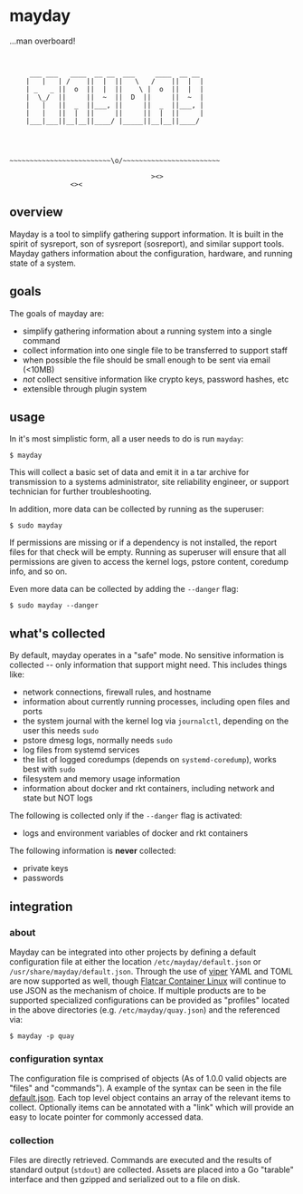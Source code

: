 # mayday

...man overboard!

```


     ___ ___   ____  __ __  ___     ____  __ __
    |   |   | /    ||  |  ||   \   /    ||  |  |
    | _   _ ||  o  ||  |  ||    \ |  o  ||  |  |
    |  \_/  ||     ||  ~  ||  D  ||     ||  ~  |
    |   |   ||  _  ||___, ||     ||  _  ||___, |
    |   |   ||  |  ||     ||     ||  |  ||     |
    |___|___||__|__||____/ |_____||__|__||____/




~~~~~~~~~~~~~~~~~~~~~~~~~\o/~~~~~~~~~~~~~~~~~~~~~~~~

                                   ><>
               <><  
```

## overview
Mayday is a tool to simplify gathering support information.  It is built in the
spirit of sysreport, son of sysreport (sosreport), and similar support tools.  
Mayday gathers information about the configuration, hardware, and running state
of a system.


## goals
The goals of mayday are:
  * simplify gathering information about a running system into a single command
  * collect information into one single file to be transferred to support staff
  * when possible the file should be small enough to be sent via email (<10MB)
  * *not* collect sensitive information like crypto keys, password hashes, etc
  * extensible through plugin system

## usage
In it's most simplistic form, all a user needs to do is run `mayday`:

```
$ mayday
```

This will collect a basic set of data and emit it in a tar archive for
transmission to a systems administrator, site reliability engineer, or support
technician for further troubleshooting.

In addition, more data can be collected by running as the superuser:

```
$ sudo mayday
```

If permissions are missing or if a dependency is not installed, the report files
for that check will be empty. Running as superuser will ensure that all permissions
are given to access the kernel logs, pstore content, coredump info, and so on.

Even more data can be collected by adding the `--danger` flag:

```
$ sudo mayday --danger
```

## what's collected

By default, mayday operates in a "safe" mode. No sensitive information is
collected -- only information that support might need. This includes things like:

* network connections, firewall rules, and hostname
* information about currently running processes, including open files and ports
* the system journal with the kernel log via `journalctl`, depending on the user this needs `sudo`
* pstore dmesg logs, normally needs `sudo`
* log files from systemd services
* the list of logged coredumps (depends on `systemd-coredump`), works best with `sudo`
* filesystem and memory usage information
* information about docker and rkt containers, including network and state but NOT logs

The following is collected only if the `--danger` flag is activated:

* logs and environment variables of docker and rkt containers

The following information is **never** collected:

* private keys
* passwords

## integration

### about
Mayday can be integrated into other projects by defining a default configuration
file at either the location `/etc/mayday/default.json` or
`/usr/share/mayday/default.json`. Through the use of [viper](https://github.com/spf13/viper)
YAML and TOML are now supported as well, though [Flatcar Container Linux](https://flatcar.org)
will continue to use JSON as the mechanism of choice.  If multiple products are
to be supported specialized configurations can be provided as "profiles" located
in the above directories (e.g. `/etc/mayday/quay.json`) and the referenced via:

```
$ mayday -p quay
```

### configuration syntax

The configuration file is comprised of objects (As of 1.0.0 valid objects are
"files" and "commands").  A example of the syntax can be seen in the file
[default.json](https://github.com/flatcar/mayday/blob/master/default.json).
Each top level object contains an array of the relevant items to collect.
Optionally items can be annotated with a "link" which will provide an easy to
locate pointer for commonly accessed data.

### collection
Files are directly retrieved. Commands are executed and the results of standard
output (`stdout`) are collected. Assets are placed into a Go "tarable"
interface and then gzipped and serialized out to a file on disk.

